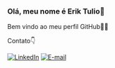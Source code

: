 
### Olá, meu nome é Erik Tulio👋

Bem vindo ao meu perfil GitHub👨‍💻

Contato👇

[![LinkedIn](https://img.shields.io/badge/LinkedIn-0077B5?style=for-the-badge&logo=linkedin&logoColor=white)](https://www.linkedin.com/in/eriktulio/)
[![E-mail](https://img.shields.io/badge/Gmail-D14836?style=for-the-badge&logo=gmail&logoColor=white)](mailto:eriktuliosousa.g@gmail.com)
